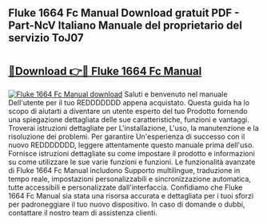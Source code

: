## Fluke 1664 Fc Manual Download gratuit PDF - Part-NcV Italiano Manuale del proprietario del servizio ToJ07

# <h2><a href="http://dfeuuy0.blite.top/?on=Fluke+1664+Fc+Manual">🔗Download 👉🔴 Fluke 1664 Fc Manual</a></h2>

[![Fluke 1664 Fc Manual download](https://i.imgur.com/lujVjoI.png)](http://dfeuuy0.blite.top/?on=Fluke+1664+Fc+Manual)
Saluti e benvenuto nel manuale Dell'utente per il tuo REDDDDDDD appena acquistato. Questa guida ha lo scopo di aiutarti a diventare un utente esperto del tuo Prodotto fornendo una spiegazione dettagliata delle sue caratteristiche, funzioni e vantaggi. Troverai istruzioni dettagliate per L'installazione, L'uso, la manutenzione e la risoluzione dei problemi. Per garantire Un'esperienza di successo con il nuovo REDDDDDDD, leggere attentamente questo manuale prima dell'uso. Fornisce istruzioni dettagliate su come impostare il prodotto e informazioni su come utilizzare le sue varie funzioni e funzioni. Le funzionalità avanzate di Fluke 1664 Fc Manual includono Supporto multilingue, traduzione in tempo reale, impostazioni personalizzabili e sincronizzazione automatica, tutte accessibili e personalizzate dall'interfaccia. Confidiamo che Fluke 1664 Fc Manual sia stata una risorsa accurata e dettagliata per i tuoi sforzi per padroneggiare il tuo nuovo dispositivo. In caso di domande o dubbi, contattare il nostro team di assistenza clienti.
